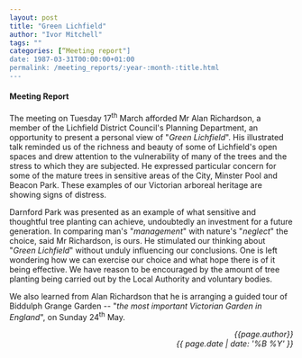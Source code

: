 ```yaml
---
layout: post
title: "Green Lichfield"
author: "Ivor Mitchell"
tags: ""
categories: [“Meeting report"]
date: 1987-03-31T00:00:00+01:00
permalink: /meeting_reports/:year-:month-:title.html
---
```

#### Meeting Report ####

The meeting on Tuesday 17<sup>th</sup> March afforded Mr Alan Richardson, a member of the Lichfield District Council's Planning Department, an opportunity to present a personal view of "*Green Lichfield*". His illustrated talk reminded us of the richness and beauty of some of Lichfield's open spaces and drew attention to the vulnerability of many of the trees and the stress to which they are subjected. He expressed particular concern for some of the mature trees in sensitive areas of the City, Minster Pool and Beacon Park. These examples of our Victorian arboreal heritage are showing signs of distress. 

Darnford Park was presented as an example of what sensitive and thoughtful tree planting can achieve, undoubtedly an investment for a future generation. In comparing man's "*management*" with nature's "*neglect*" the choice, said Mr Richardson, is ours. He stimulated our thinking about "*Green Lichfield*" without unduly influencing our conclusions. One is left wondering how we can exercise our choice and what hope there is of it being effective. We have reason to be encouraged by the amount of tree planting being carried out by the Local Authority and voluntary bodies. 

We also learned from Alan Richardson that he is arranging a guided tour of Biddulph Grange Garden -- "*the most important Victorian Garden in England*", on Sunday 24<sup>th</sup> May. 

<p align="right"><i> {{page.author}} <br> {{ page.date | date: '%B %Y' }} </i></p>

